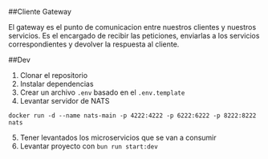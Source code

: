 ##Cliente Gateway

El gateway es el punto de comunicacion entre nuestros clientes y nuestros servicios.
Es el encargado de recibir las peticiones, enviarlas a los servicios correspondientes y devolver la respuesta al cliente.


##Dev

1. Clonar el repositorio
2. Instalar dependencias
3. Crear un archivo `.env` basado en el `.env.template`
4. Levantar servidor de NATS
```
docker run -d --name nats-main -p 4222:4222 -p 6222:6222 -p 8222:8222 nats
```
5. Tener levantados los microservicios que se van a consumir
6. Levantar proyecto con `bun run start:dev`
